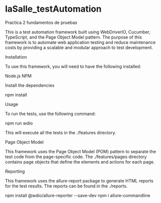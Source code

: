 # laSalle_testAutomation

Practica 2 fundamentos de pruebas

This is a test automation framework built using WebDriverIO, Cucumber, TypeScript, and the Page Object Model pattern. The purpose of this framework is to automate web application testing and reduce maintenance costs by providing a scalable and modular approach to test development.

Installation

To use this framework, you will need to have the following installed:

Node.js
NPM

Install the dependencies

npm install

Usage

To run the tests, use the following command:

npm run wdio

This will execute all the tests in the ./features directory.

Page Object Model

This framework uses the Page Object Model (POM) pattern to separate the test code from the page-specific code. The ./features/pages directory contains page objects that define the elements and actions for each page.

Reporting

This framework uses the allure-report package to generate HTML reports for the test results. The reports can be found in the ./reports.

npm install @wdio/allure-reporter --save-dev
npm i allure-commandline
